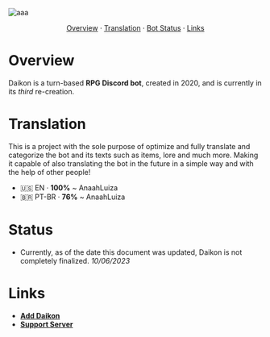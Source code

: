 ![aaa](https://cdn.discordapp.com/attachments/1104964856110649375/1115115106301399130/20230605_000853.png)

<p align="center">
  <a href="#overview">Overview</a>
  ·
  <a href="#translation">Translation</a>
  ·
  <a href="#status">Bot Status</a>
  ·
  <a href="#links">Links</a>
</p>

# Overview

Daikon is a turn-based **RPG Discord bot**, created in 2020, and is currently in its *third* re-creation.

# Translation
This is a project with the sole purpose of optimize and fully translate and categorize the bot and its texts such as items, lore and much more.
Making it capable of also translating the bot in the future in a simple way and with the help of other people!

+ 🇺🇸 EN · **100%** ~ AnaahLuiza
+ 🇧🇷 PT-BR · **76%** ~ AnaahLuiza

# Status
- Currently, as of the date this document was updated, Daikon is not completely finalized.
*10/06/2023*

# Links
- **[Add Daikon](https://discord.gg/QuGSbPKNMK)**
- **[Support Server](https://discord.gg/)**

